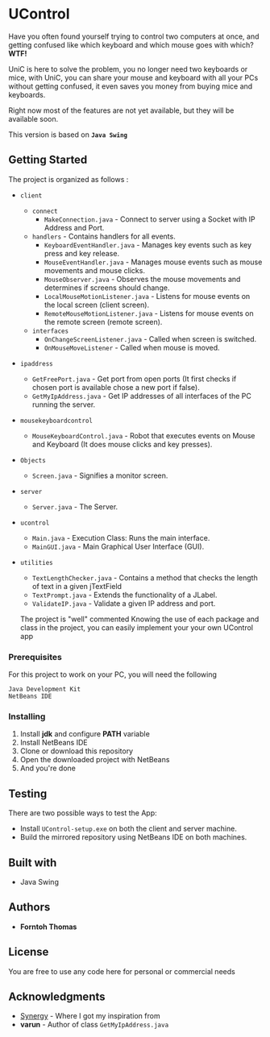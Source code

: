 # UControl
<p>Have you often found yourself trying to control two computers at once, and getting confused like which keyboard and which mouse goes with which? <b>WTF!</b></p>
<p>UniC is here to solve the problem, you no longer need two keyboards or mice, with UniC, you can share your mouse and keyboard with all your PCs without getting confused, it even saves you money from buying mice and keyboards.</p>
<p>Right now most of the features are not yet available, but they will be available soon.<p>

This version is based on **`Java Swing`**

## Getting Started
The project is organized as follows :
- `client`
  - `connect`
    - `MakeConnection.java` - Connect to server using a Socket with IP Address and Port.
  - `handlers` - Contains handlers for all events.
      - `KeyboardEventHandler.java` - Manages key events such as key press and key release.
      - `MouseEventHandler.java` - Manages mouse events such as mouse movements and mouse clicks.
      - `MouseObserver.java` - Observes the mouse movements and determines if screens should change.
      - `LocalMouseMotionListener.java` - Listens for mouse events on the local screen (client screen).
      - `RemoteMouseMotionListener.java` - Listens for mouse events on the remote screen (remote screen).
  - `interfaces`
    - `OnChangeScreenListener.java` - Called when screen is switched.
    - `OnMouseMoveListener` - Called when mouse is moved.
- `ipaddress`
  - `GetFreePort.java` - Get port from open ports (It first checks if chosen port is available chose a new port if false).
  - `GetMyIpAddress.java` - Get IP addresses of all interfaces of the PC running the server.
- `mousekeyboardcontrol`
  - `MouseKeyboardControl.java` - Robot that executes events on Mouse and Keyboard (It does mouse clicks and key presses).
- `Objects`
  - `Screen.java` - Signifies a monitor screen.
- `server`
  - `Server.java` - The Server.
- `ucontrol`
  - `Main.java` - Execution Class: Runs the main interface.
  - `MainGUI.java` - Main Graphical User Interface (GUI).
- `utilities`
  - `TextLengthChecker.java` - Contains a method that checks the length of text in a given jTextField
  - `TextPrompt.java` - Extends the functionality of a JLabel.
  - `ValidateIP.java` - Validate a given IP address and port.
  
  The project is "well" commented
  Knowing the use of each package and class in the project, you can easily implement your your own UControl app

### Prerequisites
For this project to work on your PC, you will need the following
```
Java Development Kit
NetBeans IDE
```
### Installing
1. Install **jdk** and configure **PATH** variable
2. Install NetBeans IDE
3. Clone or download this repository
4. Open the downloaded project with NetBeans
5. And you're done

## Testing
There are two possible ways to test the App: 
- Install `UControl-setup.exe` on both the client and server machine.
- Build the mirrored repository using NetBeans IDE on both machines.

## Built with
- Java Swing

## Authors
- **Forntoh Thomas**

## License
You are free to use any code here for personal or commercial needs

## Acknowledgments
- [Synergy](https://symless.com/synergy) - Where I got my inspiration from
- **varun** - Author of class `GetMyIpAddress.java`